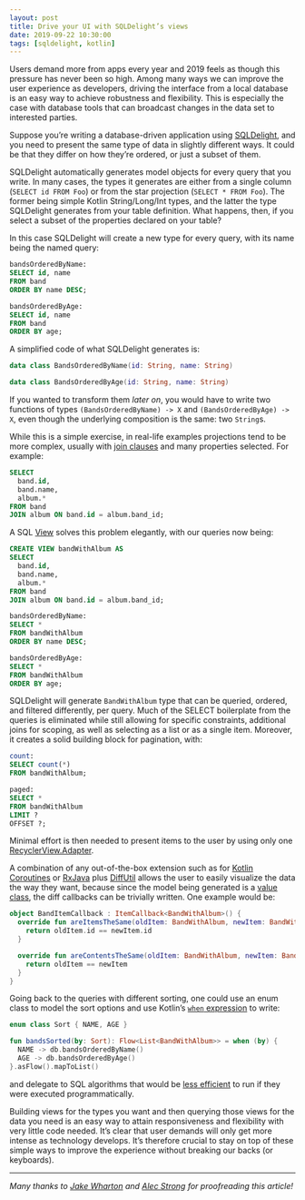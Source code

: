 ```yaml
---
layout: post
title: Drive your UI with SQLDelight’s views
date: 2019-09-22 10:30:00
tags: [sqldelight, kotlin]
---
```


Users demand more from apps every year and 2019 feels as though this pressure has never been so high. Among many ways we can improve the user experience as developers, driving the interface from a local database is an easy way to achieve robustness and flexibility. This is especially the case with database tools that can broadcast changes in the data set to interested parties.

Suppose you’re writing a database-driven application using [SQLDelight](https://github.com/cashapp/sqldelight), and you need to present the same type of data in slightly different ways. It could be that they differ on how they’re ordered, or just a subset of them.

SQLDelight automatically generates model objects for every query that you write. In many cases, the types it generates are either from a single column (`SELECT id FROM Foo`) or from the star projection (`SELECT * FROM Foo`). The former being simple Kotlin String/Long/Int types, and the latter the type SQLDelight generates from your table definition. What happens, then, if you select a subset of the properties declared on your table?

In this case SQLDelight will create a new type for every query, with its name being the named query:

```sql
bandsOrderedByName:
SELECT id, name
FROM band
ORDER BY name DESC;

bandsOrderedByAge:
SELECT id, name
FROM band
ORDER BY age;
```

A simplified code of what SQLDelight generates is:

```kotlin
data class BandsOrderedByName(id: String, name: String)

data class BandsOrderedByAge(id: String, name: String)
```

If you wanted to transform them *later on*, you would have to write two functions of types `(BandsOrderedByName) -> X` and `(BandsOrderedByAge) -> X`, even though the underlying composition is the same: two `String`s.

While this is a simple exercise, in real-life examples projections tend to be more complex, usually with [join clauses](https://www.sqlite.org/syntax/join-clause.html) and many properties selected. For example:

```sql
SELECT
  band.id, 
  band.name,
  album.*
FROM band
JOIN album ON band.id = album.band_id; 
```

A SQL [View](https://sqlite.org/lang_createview.html) solves this problem elegantly, with our queries now being:

```sql
CREATE VIEW bandWithAlbum AS
SELECT
  band.id, 
  band.name,
  album.*
FROM band
JOIN album ON band.id = album.band_id; 

bandsOrderedByName:
SELECT *
FROM bandWithAlbum
ORDER BY name DESC;

bandsOrderedByAge:
SELECT *
FROM bandWithAlbum
ORDER BY age;
```

SQLDelight will generate `BandWithAlbum` type that can be queried, ordered, and filtered differently, per query. Much of the SELECT boilerplate from the queries is eliminated while still allowing for specific constraints, additional joins for scoping, as well as selecting as a list or as a single item. Moreover, it creates a solid building block for pagination, with:

```sql
count:
SELECT count(*)
FROM bandWithAlbum;

paged:
SELECT *
FROM bandWithAlbum
LIMIT ?
OFFSET ?;
```

Minimal effort is then needed to present items to the user by using only one [RecyclerView.Adapter](https://developer.android.com/reference/androidx/recyclerview/widget/RecyclerView.Adapter).

A combination of any out-of-the-box extension such as for [Kotlin Coroutines](https://github.com/cashapp/sqldelight/tree/master/extensions/coroutines-extensions) or [RxJava](https://github.com/cashapp/sqldelight/tree/master/extensions/rxjava2-extensions) plus [DiffUtil](https://developer.android.com/reference/androidx/recyclerview/widget/DiffUtil) allows the user to easily visualize the data the way they want, because since the model being generated is a [value class](https://kotlinlang.org/docs/reference/data-classes.html), the diff callbacks can be trivially written. One example would be:

```kotlin
object BandItemCallback : ItemCallback<BandWithAlbum>() {
  override fun areItemsTheSame(oldItem: BandWithAlbum, newItem: BandWithAlbum): Boolean {
    return oldItem.id == newItem.id
  }

  override fun areContentsTheSame(oldItem: BandWithAlbum, newItem: BandWithAlbum): Boolean {
    return oldItem == newItem
  }
}
```

Going back to the queries with different sorting, one could use an enum class to model the sort options and use Kotlin’s [`when` expression](https://kotlinlang.org/docs/reference/control-flow.html#when-expression) to write:

```kotlin
enum class Sort { NAME, AGE }

fun bandsSorted(by: Sort): Flow<List<BandWithAlbum>> = when (by) {
  NAME -> db.bandsOrderedByName()
  AGE -> db.bandsOrderedByAge()
}.asFlow().mapToList()
```

and delegate to SQL algorithms that would be [less efficient](https://speakerdeck.com/jakewharton/the-resurgence-of-sql-droidcon-nyc-2017?slide=123) to run if they were executed programmatically.

Building views for the types you want and then querying those views for the data you need is an easy way to attain responsiveness and flexibility with very little code needed. It’s clear that user demands will only get more intense as technology develops. It’s therefore crucial to stay on top of these simple ways to improve the experience without breaking our backs (or keyboards).

---

*Many thanks to [Jake Wharton](https://twitter.com/JakeWharton) and [Alec Strong](https://twitter.com/Strongolopolis) for proofreading this article!*
